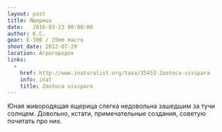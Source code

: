 ```yaml
---
layout: post
title: Ящерица
date:   2016-03-23 00:00:00
author: К.С.
gear: E-300 / 35mm macro
shoot_date: 2012-07-29
location: Агрогородок
links:
  -
    href: http://www.inaturalist.org/taxa/35453-Zootoca-vivipara
    info: inat
    title: Zootoca vivipara
---
```


Юная живородящая ящерица слегка недовольна зашедшим за тучи солнцем. Довольно, кстати, примечательные создания, советую почитать про них.
